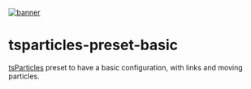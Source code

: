 [![banner](https://particles.js.org/images/banner2.png)](https://particles.js.org)

# tsparticles-preset-basic

[tsParticles](https://github.com/matteobruni/tsparticles) preset to have a basic configuration, with links and moving particles.
